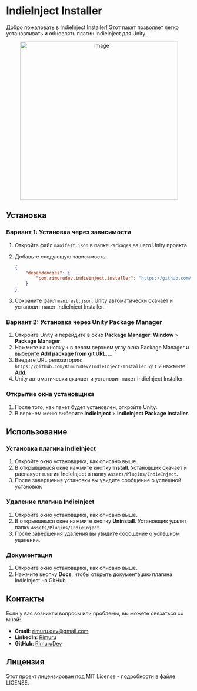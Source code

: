 # IndieInject Installer

Добро пожаловать в IndieInject Installer! Этот пакет позволяет легко устанавливать и обновлять плагин IndieInject для Unity.

<p align="center">
<img width="429" alt="image" src="https://github.com/RimuruDev/IndieInject-Installer/assets/85500556/2cec0396-bbc2-460d-8f8a-0578e44a11f6">
</p>

## Установка

### Вариант 1: Установка через зависимости

1. Откройте файл `manifest.json` в папке `Packages` вашего Unity проекта.
2. Добавьте следующую зависимость:

    ```json
    {
        "dependencies": {
            "com.rimurudev.indieinject.installer": "https://github.com/RimuruDev/IndieInject-Installer.git"
        }
    }
    ```

3. Сохраните файл `manifest.json`. Unity автоматически скачает и установит пакет IndieInject Installer.

### Вариант 2: Установка через Unity Package Manager

1. Откройте Unity и перейдите в окно **Package Manager**: **Window** > **Package Manager**.
2. Нажмите на кнопку `+` в левом верхнем углу окна Package Manager и выберите **Add package from git URL...**.
3. Введите URL репозитория: `https://github.com/RimuruDev/IndieInject-Installer.git` и нажмите **Add**.
4. Unity автоматически скачает и установит пакет IndieInject Installer.

### Открытие окна установщика

1. После того, как пакет будет установлен, откройте Unity.
2. В верхнем меню выберите **IndieInject** > **IndieInject Package Installer**.

## Использование

### Установка плагина IndieInject

1. Откройте окно установщика, как описано выше.
2. В открывшемся окне нажмите кнопку **Install**. Установщик скачает и распакует плагин IndieInject в папку `Assets/Plugins/IndieInject`.
3. После завершения установки вы увидите сообщение о успешной установке.

### Удаление плагина IndieInject

1. Откройте окно установщика, как описано выше.
2. В открывшемся окне нажмите кнопку **Uninstall**. Установщик удалит папку `Assets/Plugins/IndieInject`.
3. После завершения удаления вы увидите сообщение о успешном удалении.

### Документация

1. Откройте окно установщика, как описано выше.
2. Нажмите кнопку **Docs**, чтобы открыть документацию плагина IndieInject на GitHub.

## Контакты

Если у вас возникли вопросы или проблемы, вы можете связаться со мной:

- **Gmail**: rimuru.dev@gmail.com
- **LinkedIn**: [Rimuru](https://www.linkedin.com/in/rimuru/)
- **GitHub**: [RimuruDev](https://github.com/RimuruDev)

## Лицензия

Этот проект лицензирован под MIT License - подробности в файле LICENSE.
